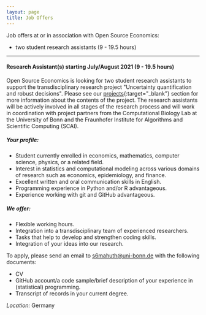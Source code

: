 ```yaml
---
layout: page
title: Job Offers
---
```



Job offers at or in association with Open Source Economics:

- two student research assistants (9 - 19.5 hours)
---

#### Research Assistant(s) starting July/August 2021 (9 - 19.5 hours)

Open Source Economics is looking for two student research assistants to support the transdisciplinary research project "Uncertainty quantification and robust decisions". Please see our [projects](https://open-econ.org/projects/){:target="_blank"} section for more information about the contents of the project. The research assistants will be actively involved in all stages of the research process and will work in coordination with project partners from the Computational Biology Lab at the University of Bonn and the Fraunhofer Institute for Algorithms and Scientific Computing (SCAI).

##### Your profile:

- Student currently enrolled in economics, mathematics, computer science, physics, or a related field.
- Interest in statistics and computational modeling across various domains of research such as economics, epidemiology, and finance.
- Excellent written and oral communication skills in English.
- Programming experience in Python and/or R advantageous.
- Experience working with git and GitHub advantageous.

##### We offer:


- Flexible working hours.
- Integration into a transdisciplinary team of experienced researchers.
- Tasks that help to develop and strengthen coding skills.
- Integration of your ideas into our research.

To apply, please send an email to [s6mahuth@uni-bonn.de](mailto:s6mahuth@uni-bonn.de) with the following documents:

- CV
- GitHub account/a code sample/brief description of your experience in (statistical) programming.
- Transcript of records in your current degree.


*Location:* Germany
